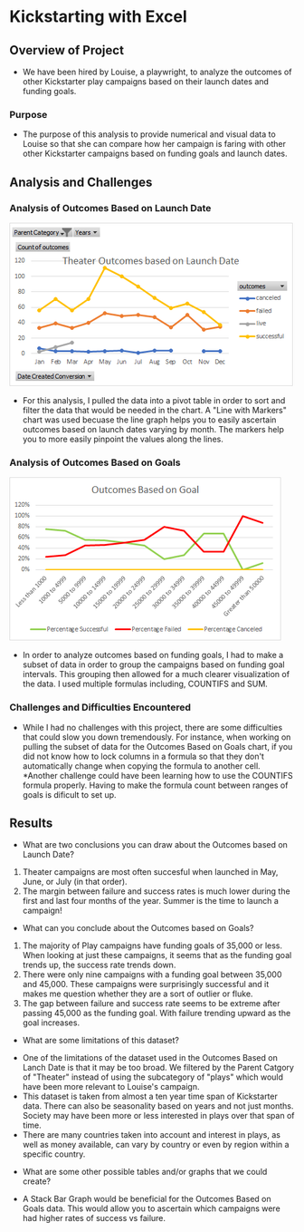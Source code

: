 # Kickstarting with Excel

## Overview of Project
* We have been hired by Louise, a playwright, to analyze the outcomes of other Kickstarter play campaigns based on their launch dates and funding goals. 

### Purpose
* The purpose of this analysis to provide numerical and visual data to Louise so that she can compare how her campaign is faring with other other Kickstarter campaigns based on funding goals and launch dates.
## Analysis and Challenges

### Analysis of Outcomes Based on Launch Date
![](Resources/Theater_Outcomes_vs_Launch.png)
* For this analysis, I pulled the data into a pivot table in order to sort and filter the data that would be needed in the chart.  A "Line with Markers" chart was used becuase the line graph helps you to easily ascertain outcomes based on launch dates varying by month. The markers help you to more easily pinpoint the values along the lines.
### Analysis of Outcomes Based on Goals
![](Resources/Outcome_vs_goals.png)
* In order to analyze outcomes based on funding goals, I had to make a subset of data in order to group the campaigns based on funding goal intervals. This grouping then allowed for a much clearer visualization of the data. I used multiple formulas including, COUNTIFS and SUM. 
### Challenges and Difficulties Encountered
* While I had no challenges with this project, there are some difficulties that could slow you down tremendously. For instance, when working on pulling the subset of data for the Outcomes Based on Goals chart, if you did not know how to lock columns in a formula so that they don't automatically change when copying the formula to another cell.
*Another challenge could have been learning how to use the COUNTIFS formula properly. Having to make the formula count between ranges of goals is dificult to set up.
## Results

- What are two conclusions you can draw about the Outcomes based on Launch Date?
1. Theater campaigns are most often succesful when launched in May, June, or July (in that order).
2. The margin between failure and success rates is much lower during the first and last four months of the year. Summer is the time to launch a campaign!
- What can you conclude about the Outcomes based on Goals?
1. The majority of Play campaigns have funding goals of 35,000 or less. When looking at just these campaigns, it seems that as the funding goal trends up, the success rate trends down. 
2. There were only nine campaigns with a funding goal between 35,000 and 45,000. These campaigns were surprisingly successful and it makes me question whether they are a sort of outlier or fluke.
3. The gap between failure and success rate seems to be extreme after passing 45,000 as the funding goal. With failure trending upward as the goal increases.
- What are some limitations of this dataset?
* One of the limitations of the dataset used in the Outcomes Based on Lanch Date is that it may be too broad. We filtered by the Parent Catgory of "Theater" instead of using the subcategory of "plays" which would have been more relevant to Louise's campaign.
* This dataset is taken from almost a ten year time span of Kickstarter data. There can also be seasonality based on years and not just months. Society may have been more or less interested in plays over that span of time.
* There are many countries taken into account and interest in plays, as well as money available, can vary by country or even by region within a specific country.
- What are some other possible tables and/or graphs that we could create?
* A Stack Bar Graph would be beneficial for the Outcomes Based on Goals data. This would allow you to ascertain which campaigns were had higher rates of success vs failure.
